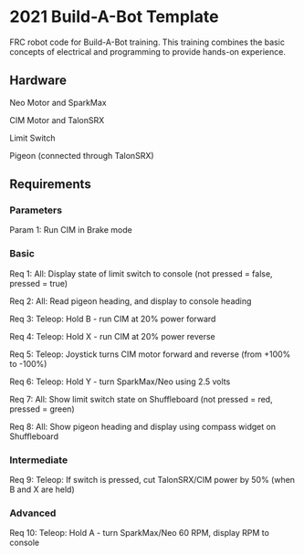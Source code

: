 # 2021 Build-A-Bot Template
 FRC robot code for Build-A-Bot training. This training combines the basic concepts of electrical and programming to provide hands-on experience.
  
 ## Hardware
 Neo Motor and SparkMax
 
 CIM Motor and TalonSRX

 Limit Switch
 
 Pigeon (connected through TalonSRX)
 
 ## Requirements
 
 ### Parameters
 Param 1: Run CIM in Brake mode
 
 ### Basic
 Req 1: All: Display state of limit switch to console (not pressed = false, pressed = true)
 
 Req 2: All: Read pigeon heading, and display to console heading
 
 Req 3: Teleop: Hold B - run CIM at 20% power forward
 
 Req 4: Teleop: Hold X - run CIM at 20% power reverse
 
 Req 5: Teleop: Joystick turns CIM motor forward and reverse (from +100% to -100%)
 
 Req 6: Teleop: Hold Y - turn SparkMax/Neo using 2.5 volts
 
 Req 7: All: Show limit switch state on Shuffleboard (not pressed = red, pressed = green)
 
 Req 8: All: Show pigeon heading and display using compass widget on Shuffleboard
 
 ### Intermediate

 Req 9: Teleop: If switch is pressed, cut TalonSRX/CIM power by 50% (when B and X are held)
 
 ### Advanced
 
 Req 10: Teleop: Hold A - turn SparkMax/Neo 60 RPM, display RPM to console


